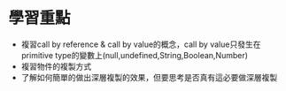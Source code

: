 # 學習重點

+ 複習call by reference & call by value的概念，call by value只發生在primitive type的變數上(null,undefined,String,Boolean,Number)
+ 複習物件的複製方式
+ 了解如何簡單的做出深層複製的效果，但要思考是否真有這必要做深層複製

